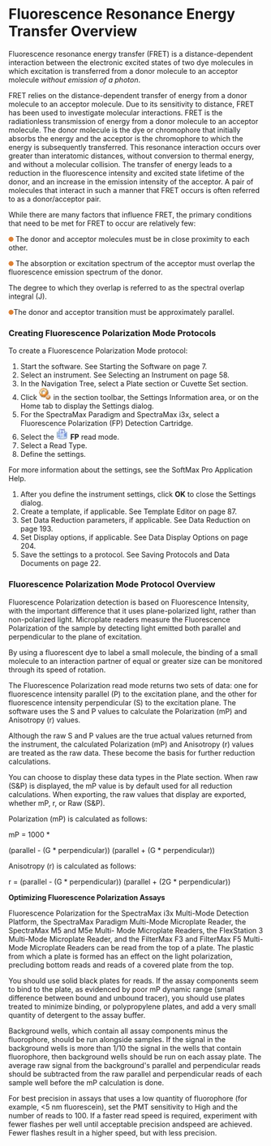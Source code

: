 # Fluorescence Resonance Energy Transfer Overview

Fluorescence resonance energy transfer (FRET) is a distance-dependent interaction between the electronic excited states of two dye molecules in which excitation is transferred from a donor molecule to an acceptor molecule _without emission of a photon_.

FRET relies on the distance-dependent transfer of energy from a donor molecule to an acceptor molecule. Due to its sensitivity to distance, FRET has been used to investigate molecular interactions. FRET is the radiationless transmission of energy from a donor molecule to an acceptor molecule. The donor molecule is the dye or chromophore that initially absorbs the energy and the acceptor is the chromophore to which the energy is subsequently transferred. This resonance interaction occurs over greater than interatomic distances, without conversion to thermal energy, and without a molecular collision. The transfer of energy leads to a reduction in the fluorescence intensity and excited state lifetime of the donor, and an increase in the emission intensity of the acceptor. A pair of molecules that interact in such a manner that FRET occurs is often referred to as a donor/acceptor pair.

While there are many factors that influence FRET, the primary conditions that need to be met for FRET to occur are relatively few:

![](<../../../.gitbook/assets/0 (5).png>) The donor and acceptor molecules must be in close proximity to each other.

![](<../../../.gitbook/assets/1 (5).png>) The absorption or excitation spectrum of the acceptor must overlap the fluorescence emission spectrum of the donor.

The degree to which they overlap is referred to as the spectral overlap integral (J).

![](<../../../.gitbook/assets/2 (5).png>)The donor and acceptor transition must be approximately parallel.

### Creating Fluorescence Polarization Mode Protocols

To create a Fluorescence Polarization Mode protocol:

1. Start the software. See Starting the Software on page 7.
2. Select an instrument. See Selecting an Instrument on page 58.
3. In the Navigation Tree, select a Plate section or Cuvette Set section.
4. Click ![](<../../../.gitbook/assets/3 (2).jpeg>) in the section toolbar, the Settings Information area, or on the Home tab to display the Settings dialog.
5. For the SpectraMax Paradigm and SpectraMax i3x, select a Fluorescence Polarization (FP) Detection Cartridge.
6. Select the ![](<../../../.gitbook/assets/4 (1).jpeg>) **FP** read mode.
7. Select a Read Type.
8. Define the settings.

For more information about the settings, see the SoftMax Pro Application Help.

1. After you define the instrument settings, click **OK** to close the Settings dialog.
2. Create a template, if applicable. See Template Editor on page 87.
3. Set Data Reduction parameters, if applicable. See Data Reduction on page 193.
4. Set Display options, if applicable. See Data Display Options on page 204.
5. Save the settings to a protocol. See Saving Protocols and Data Documents on page 22.

### Fluorescence Polarization Mode Protocol Overview

Fluorescence Polarization detection is based on Fluorescence Intensity, with the important difference that it uses plane-polarized light, rather than non-polarized light. Microplate readers measure the Fluorescence Polarization of the sample by detecting light emitted both parallel and perpendicular to the plane of excitation.

By using a fluorescent dye to label a small molecule, the binding of a small molecule to an interaction partner of equal or greater size can be monitored through its speed of rotation.

The Fluorescence Polarization read mode returns two sets of data: one for fluorescence intensity parallel (P) to the excitation plane, and the other for fluorescence intensity perpendicular (S) to the excitation plane. The software uses the S and P values to calculate the Polarization (mP) and Anisotropy (r) values.

Although the raw S and P values are the true actual values returned from the instrument, the calculated Polarization (mP) and Anisotropy (r) values are treated as the raw data. These become the basis for further reduction calculations.

You can choose to display these data types in the Plate section. When raw (S\&P) is displayed, the mP value is by default used for all reduction calculations. When exporting, the raw values that display are exported, whether mP, r, or Raw (S\&P).

Polarization (mP) is calculated as follows:

mP = 1000 \*

(parallel - (G \* perpendicular)) (parallel + (G \* perpendicular))

Anisotropy (r) is calculated as follows:

r = (parallel - (G \* perpendicular)) (parallel + (2G \* perpendicular))

**Optimizing Fluorescence Polarization Assays**

Fluorescence Polarization for the SpectraMax i3x Multi-Mode Detection Platform, the SpectraMax Paradigm Multi-Mode Microplate Reader, the SpectraMax M5 and M5e Multi- Mode Microplate Readers, the FlexStation 3 Multi-Mode Microplate Reader, and the FilterMax F3 and FilterMax F5 Multi-Mode Microplate Readers can be read from the top of a plate. The plastic from which a plate is formed has an effect on the light polarization, precluding bottom reads and reads of a covered plate from the top.

You should use solid black plates for reads. If the assay components seem to bind to the plate, as evidenced by poor mP dynamic range (small difference between bound and unbound tracer), you should use plates treated to minimize binding, or polypropylene plates, and add a very small quantity of detergent to the assay buffer.

Background wells, which contain all assay components minus the fluorophore, should be run alongside samples. If the signal in the background wells is more than 1/10 the signal in the wells that contain fluorophore, then background wells should be run on each assay plate. The average raw signal from the background's parallel and perpendicular reads should be subtracted from the raw parallel and perpendicular reads of each sample well before the mP calculation is done.

For best precision in assays that uses a low quantity of fluorophore (for example, <5 nm fluorescein), set the PMT sensitivity to High and the number of reads to 100. If a faster read speed is required, experiment with fewer flashes per well until acceptable precision andspeed are achieved. Fewer flashes result in a higher speed, but with less precision.
